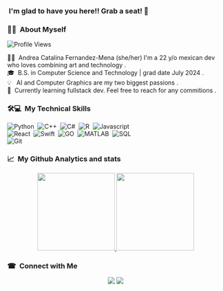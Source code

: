 ### &nbsp;I'm glad to have you here!! Grab a seat! 👋

### 👩‍💻 &nbsp;About Myself

<p align="left"> <img src="https://komarev.com/ghpvc/?username=Catalina-fdzmena&label=Views&color=blue&style=plastic" alt="Profile Views" /> </p>

👩‍💼 &nbsp;Andrea Catalina Fernandez-Mena (she/her) I'm a 22 y/o mexican dev who loves combining art and technology .\
🎓 &nbsp;B.S. in Computer Science and Technology | grad date July 2024 .\
💡  &nbsp; AI and Computer Graphics are my two biggest passions .\
💬 &nbsp;Currently learning fullstack dev. Feel free to reach for any commitions .




### 🛠💻 &nbsp;My Technical Skills 

![Python](https://img.shields.io/badge/-Python-05122A?style=flat&logo=python)&nbsp;
![C++](https://img.shields.io/badge/-C++-05122A?style=flat&logo=C%2B%2B&logoColor=00599C)&nbsp;
![C#](https://img.shields.io/badge/-Csharp-05122A?style=flat&logo=Csharp)&nbsp;
![R](https://img.shields.io/badge/-R-05122A?style=flat&logo=R)&nbsp;
![Javascript](https://img.shields.io/badge/-Javascript-05122A?style=flat&logo=Javascript)&nbsp;\
![React](https://img.shields.io/badge/-React-05122A?style=flat&logo=React)&nbsp;
![Swift](https://img.shields.io/badge/-Swift-05122A?style=flat&logo=Swift)&nbsp;
![GO](https://img.shields.io/badge/-GO-05122A?style=flat&logo=GO)&nbsp;
![MATLAB](https://img.shields.io/badge/-MATLAB-05122A?style=flat&logo=MATLAB)&nbsp;
![SQL](https://img.shields.io/badge/-SQL-05122A?style=flat&logo=MySQL)&nbsp;\
![Git](https://img.shields.io/badge/-Git-05122A?style=flat&logo=git)&nbsp;


### 📈 &nbsp;My Github Analytics and stats

<p align="center">
<a href="https://github.com/Catalina-fdzmena">
  <img height="180em" src="https://github-readme-stats-eight-theta.vercel.app/api?username=Catalina-fdzmena&show_icons=true&theme=algolia&include_all_commits=true&count_private=true"/>
  <img height="180em" src="https://github-readme-stats-eight-theta.vercel.app/api/top-langs/?username=Catalina-fdzmena&layout=compact&langs_count=8&theme=algolia"/>
</a>
</p>

### ☎ &nbsp;Connect with Me

<p align="center">
<a href="https://www.linkedin.com/in/catalina-fernandez-mena-bb4231197"><img src="https://img.shields.io/badge/-LinkedIn-05122A?style=flat&logo=LINKEDiN"/></a>
<a href="mailto:katy.fernandezmena@gmail.com"><img src="https://img.shields.io/badge/-katy.fernandezmena@gmail.com-05122A?style=flat&logo=gmail"/></a>
</p>

